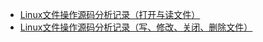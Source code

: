 - [Linux文件操作源码分析记录（打开与读文件）](https://www.jianshu.com/p/f79f27817a28)
- [Linux文件操作源码分析记录（写、修改、关闭、删除文件）](https://www.jianshu.com/p/44c61efafdf4)
